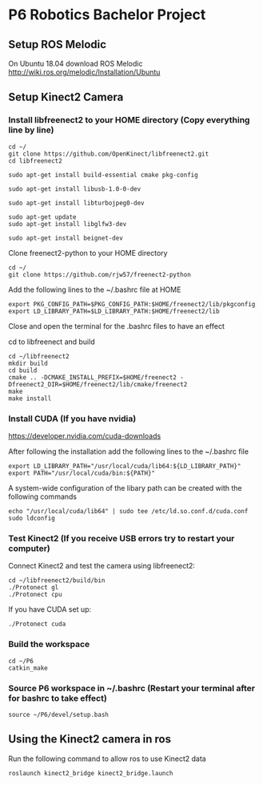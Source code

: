# P6 Robotics Bachelor Project

## Setup ROS Melodic
On Ubuntu 18.04 download ROS Melodic 
http://wiki.ros.org/melodic/Installation/Ubuntu


## Setup Kinect2 Camera

### Install libfreenect2 to your HOME directory (Copy everything line by line)
```
cd ~/
git clone https://github.com/OpenKinect/libfreenect2.git
cd libfreenect2

sudo apt-get install build-essential cmake pkg-config

sudo apt-get install libusb-1.0-0-dev

sudo apt-get install libturbojpeg0-dev

sudo apt-get update
sudo apt-get install libglfw3-dev

sudo apt-get install beignet-dev
```

Clone freenect2-python to your HOME directory
```
cd ~/
git clone https://github.com/rjw57/freenect2-python
```

Add the following lines to the ~/.bashrc file at HOME
```
export PKG_CONFIG_PATH=$PKG_CONFIG_PATH:$HOME/freenect2/lib/pkgconfig
export LD_LIBRARY_PATH=$LD_LIBRARY_PATH:$HOME/freenect2/lib
```
Close and open the terminal for the .bashrc files to have an effect

cd to libfreenect and build
```
cd ~/libfreenect2
mkdir build
cd build
cmake .. -DCMAKE_INSTALL_PREFIX=$HOME/freenect2 -Dfreenect2_DIR=$HOME/freenect2/lib/cmake/freenect2
make
make install
```

### Install CUDA (If you have nvidia)
https://developer.nvidia.com/cuda-downloads

After following the installation add the following lines to the ~/.bashrc file
```
export LD_LIBRARY_PATH="/usr/local/cuda/lib64:${LD_LIBRARY_PATH}"
export PATH="/usr/local/cuda/bin:${PATH}"
```
A system-wide configuration of the libary path can be created with the following commands
```
echo "/usr/local/cuda/lib64" | sudo tee /etc/ld.so.conf.d/cuda.conf
sudo ldconfig
```

### Test Kinect2 (If you receive USB errors try to restart your computer)

Connect Kinect2 and test the camera using libfreenect2:

```
cd ~/libfreenect2/build/bin
./Protonect gl
./Protonect cpu
```
If you have CUDA set up:
```
./Protonect cuda
```

### Build the workspace
```
cd ~/P6
catkin_make
```
### Source P6 workspace in ~/.bashrc (Restart your terminal after for bashrc to take effect)
```
source ~/P6/devel/setup.bash
```

## Using the Kinect2 camera in ros
Run the following command to allow ros to use Kinect2 data
```
roslaunch kinect2_bridge kinect2_bridge.launch
```
